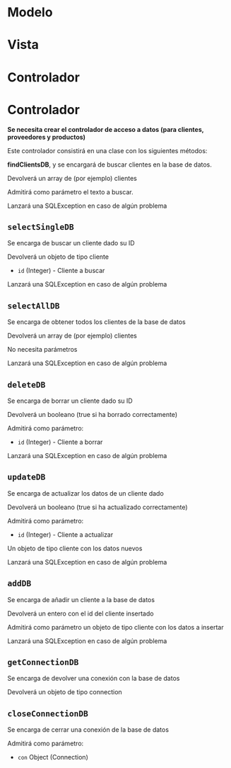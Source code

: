 # Modelo

# Vista

# Controlador


# Controlador

**Se necesita crear el controlador de acceso a datos (para clientes, proveedores y productos)**

Este controlador consistirá en una clase con los siguientes métodos:

**findClientsDB**, y se encargará de buscar clientes en la base de datos.

Devolverá un array de (por ejemplo) clientes

Admitirá como parámetro el texto a buscar.

Lanzará una SQLException en caso de algún problema

## `selectSingleDB`

Se encarga de buscar un cliente dado su ID

Devolverá un objeto de tipo cliente

  * `id` (Integer) - Cliente a buscar

Lanzará una SQLException en caso de algún problema

## `selectAllDB`

Se encarga de obtener todos los clientes de la base de datos

Devolverá un array de (por ejemplo) clientes

No necesita parámetros

Lanzará una SQLException en caso de algún problema

## `deleteDB`

Se encarga de borrar un cliente dado su ID

Devolverá un booleano (true si ha borrado correctamente)

Admitirá como parámetro:

  * `id` (Integer) - Cliente a borrar

Lanzará una SQLException en caso de algún problema

## `updateDB`

Se encarga de actualizar los datos de un cliente dado

Devolverá un booleano (true si ha actualizado correctamente)

Admitirá como parámetro:

  * `id` (Integer) - Cliente a actualizar

Un objeto de tipo cliente con los datos nuevos

Lanzará una SQLException en caso de algún problema

## `addDB`

Se encarga de añadir un cliente a la base de datos

Devolverá un entero con el id del cliente insertado

Admitirá como parámetro un objeto de tipo cliente con los datos a insertar

Lanzará una SQLException en caso de algún problema


## `getConnectionDB`

Se encarga de devolver una conexión con la base de datos

Devolverá un objeto de tipo connection


## `closeConnectionDB`

Se encarga de cerrar una conexión de la base de datos        

Admitirá como parámetro:

  * `con` Object (Connection)
